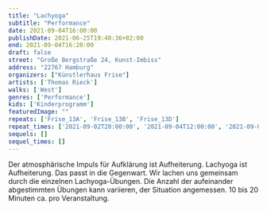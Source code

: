 ```yaml
---
title: "Lachyoga"
subtitle: "Performance"
date: 2021-09-04T16:00:00
publishDate: 2021-06-25T19:40:36+02:00
end: 2021-09-04T16:20:00
draft: false
street: "Große Bergstraße 24, Kunst-Imbiss"
address: "22767 Hamburg"
organizers: ["Künstlerhaus Frise"]
artists: ['Thomas Rieck']
walks: ['West']
genres: ['Performance']
kids: ['Kinderprogramm']
featuredImage: ""
repeats: ['Frise_13A', 'Frise_13B', 'Frise_13D']
repeat_times: ['2021-09-02T20:00:00', '2021-09-04T12:00:00', '2021-09-05T12:00:00']
sequels: []
sequel_times: []
---
```


Der atmosphärische Impuls für Aufklärung ist Aufheiterung. Lachyoga ist Aufheiterung. Das passt in die Gegenwart. Wir lachen uns gemeinsam durch die einzelnen Lachyoga-Übungen. Die Anzahl der aufeinander abgestimmten Übungen kann variieren, der Situation angemessen. 10 bis 20 Minuten ca. pro Veranstaltung.